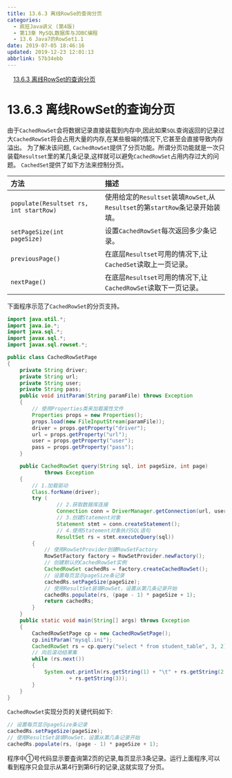 ```yaml
---
title: 13.6.3 离线RowSe的查询分页
categories: 
  - 疯狂Java讲义 (第4版)
  - 第13章 MySQL数据库与JDBC编程
  - 13.6 Java7的RowSet1.1
date: 2019-07-05 18:46:16
updated: 2019-12-23 12:01:13
abbrlink: 57b34ebb
---
```

<div id='my_toc'><a href="/JavaReadingNotes/57b34ebb/#13-6-3-离线RowSet的查询分页" class="header_1">13.6.3 离线RowSet的查询分页</a>&nbsp;<br></div>
<style>.header_1{margin-left: 1em;}.header_2{margin-left: 2em;}.header_3{margin-left: 3em;}.header_4{margin-left: 4em;}.header_5{margin-left: 5em;}.header_6{margin-left: 6em;}</style>
<!--more-->
<script>if (navigator.platform.search('arm')==-1){document.getElementById('my_toc').style.display = 'none';}var e,p = document.getElementsByTagName('p');while (p.length>0) {e = p[0];e.parentElement.removeChild(e);}</script>

<!--end-->
# 13.6.3 离线RowSet的查询分页 #
由于`CachedRowSet`会将数据记录直接装载到内存中,因此如果`SQL`查询返回的记录过大`CachedRowSet`将会占用大量的内存,在某些极端的情况下,它甚至会直接导致内存溢出。
为了解决该问题, `CachedRowSet`提供了分页功能。所谓分页功能就是一次只装载`Resultset`里的某几条记录,这样就可以避免`CachedRowSet`占用内存过大的问题。
`CachedSet`提供了如下方法来控制分页。

|方法|描述|
|:---|:---|
|`populate(Resultset rs, int startRow)`|使用给定的`Resultset`装填`RowSet`,从`Resultset`的第`startRow`条记录开始装填。|
|`setPageSize(int pageSize)`|设置`CachedRowSet`每次返回多少条记录。|
|`previousPage()`|在底层`Resultset`可用的情况下,让`CachedSet`读取上一页记录。|
|`nextPage()`|在底层`Resultset`可用的情况下,让`CachedRowSet`读取下一页记录。|

下面程序示范了`CachedRowSet`的分页支持。
```java
import java.util.*;
import java.io.*;
import java.sql.*;
import javax.sql.*;
import javax.sql.rowset.*;

public class CachedRowSetPage
{
    private String driver;
    private String url;
    private String user;
    private String pass;
    public void initParam(String paramFile) throws Exception
    {
        // 使用Properties类来加载属性文件
        Properties props = new Properties();
        props.load(new FileInputStream(paramFile));
        driver = props.getProperty("driver");
        url = props.getProperty("url");
        user = props.getProperty("user");
        pass = props.getProperty("pass");
    }

    public CachedRowSet query(String sql, int pageSize, int page)
            throws Exception
    {
        // 1.加载驱动
        Class.forName(driver);
        try (
                // 2.获取数据库连接
                Connection conn = DriverManager.getConnection(url, user, pass);
                // 3.创建Statement对象
                Statement stmt = conn.createStatement();
                // 4.使用Statement对象执行SQL语句
                ResultSet rs = stmt.executeQuery(sql))
        {
            // 使用RowSetProvider创建RowSetFactory
            RowSetFactory factory = RowSetProvider.newFactory();
            // 创建默认的CachedRowSet实例
            CachedRowSet cachedRs = factory.createCachedRowSet();
            // 设置每页显示pageSize条记录
            cachedRs.setPageSize(pageSize);
            // 使用ResultSet装填RowSet，设置从第几条记录开始
            cachedRs.populate(rs, (page - 1) * pageSize + 1);
            return cachedRs;
        }
    }
    public static void main(String[] args) throws Exception
    {
        CachedRowSetPage cp = new CachedRowSetPage();
        cp.initParam("mysql.ini");
        CachedRowSet rs = cp.query("select * from student_table", 3, 2); // ①
        // 向后滚动结果集
        while (rs.next())
        {
            System.out.println(rs.getString(1) + "\t" + rs.getString(2) + "\t"
                    + rs.getString(3));
        }
    }
}
```
`CachedRowSet`实现分页的关键代码如下:
```java
// 设置每页显示pageSize条记录
cachedRs.setPageSize(pageSize);
// 使用ResultSet装填RowSet，设置从第几条记录开始
cachedRs.populate(rs, (page - 1) * pageSize + 1);
```
程序中①号代码显示要査询第2页的记录,每页显示3条记录。运行上面程序,可以看到程序只会显示从第4行到第6行的记录,这就实现了分页。

